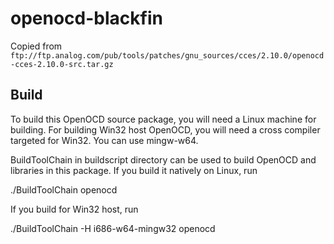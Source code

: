 # openocd-blackfin

Copied from `ftp://ftp.analog.com/pub/tools/patches/gnu_sources/cces/2.10.0/openocd-cces-2.10.0-src.tar.gz`

## Build

To build this OpenOCD source package, you will need a Linux machine for building.
For building Win32 host OpenOCD, you will need a cross compiler targeted for Win32.
You can use mingw-w64.

BuildToolChain in buildscript directory can be used to build OpenOCD and libraries
in this package. If you build it natively on Linux, run

  ./BuildToolChain openocd

If you build for Win32 host, run

  ./BuildToolChain -H i686-w64-mingw32 openocd

